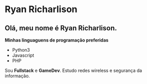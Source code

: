 # Ryan Richarlison
## Olá, meu nome é Ryan Richarlison.

**Minhas linguaguens de programação preferidas**
- Python3
- Javascript
- PHP

Sou **Fullstack** e **GameDev**.
Estudo redes wireless e segurança da informação.
